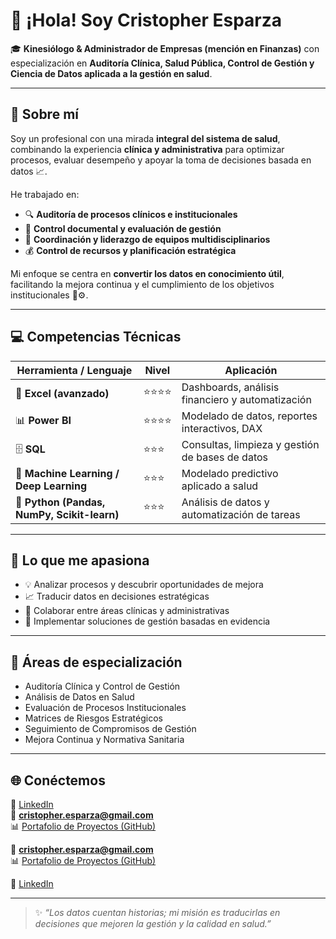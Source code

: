 # 👋 ¡Hola! Soy Cristopher Esparza

🎓 **Kinesiólogo & Administrador de Empresas (mención en Finanzas)** con especialización en **Auditoría Clínica, Salud Pública, Control de Gestión y Ciencia de Datos aplicada a la gestión en salud**.

---

## 🧩 Sobre mí

Soy un profesional con una mirada **integral del sistema de salud**, combinando la experiencia **clínica y administrativa** para optimizar procesos, evaluar desempeño y apoyar la toma de decisiones basada en datos 📈.

He trabajado en:
- 🔍 **Auditoría de procesos clínicos e institucionales**  
- 📑 **Control documental y evaluación de gestión**  
- 👥 **Coordinación y liderazgo de equipos multidisciplinarios**  
- 💰 **Control de recursos y planificación estratégica**

Mi enfoque se centra en **convertir los datos en conocimiento útil**, facilitando la mejora continua y el cumplimiento de los objetivos institucionales 🧠⚙️.

---

## 💻 Competencias Técnicas

| Herramienta / Lenguaje | Nivel | Aplicación |
|-------------------------|--------|-------------|
| 🧮 **Excel (avanzado)** | ⭐⭐⭐⭐ | Dashboards, análisis financiero y automatización |
| 📊 **Power BI** | ⭐⭐⭐⭐ | Modelado de datos, reportes interactivos, DAX |
| 🗄️ **SQL** | ⭐⭐⭐ | Consultas, limpieza y gestión de bases de datos |
| 🤖 **Machine Learning / Deep Learning** | ⭐⭐⭐ | Modelado predictivo aplicado a salud |
| 🐍 **Python (Pandas, NumPy, Scikit-learn)** | ⭐⭐⭐ | Análisis de datos y automatización de tareas |

---

## 🚀 Lo que me apasiona

- 💡 Analizar procesos y descubrir oportunidades de mejora  
- 📈 Traducir datos en decisiones estratégicas  
- 🤝 Colaborar entre áreas clínicas y administrativas  
- 🧭 Implementar soluciones de gestión basadas en evidencia  

---

## 🧠 Áreas de especialización

- Auditoría Clínica y Control de Gestión  
- Análisis de Datos en Salud  
- Evaluación de Procesos Institucionales  
- Matrices de Riesgos Estratégicos  
- Seguimiento de Compromisos de Gestión  
- Mejora Continua y Normativa Sanitaria  

---

## 🌐 Conéctemos

💼 [LinkedIn](https://www.linkedin.com/in/cristopher-esparza-cabrales-79b2a135/?trk=public-profile-join-page)  
📧 **cristopher.esparza@gmail.com**  
📊 [Portafolio de Proyectos (GitHub)](https://github.com/CrisEsparza)  


📧 **cristopher.esparza@gmail.com**  
📊 [Portafolio de Proyectos (GitHub)](https://github.com/CrisEsparza)

💼 [LinkedIn](https://www.linkedin.com/in/cristopher-esparza-cabrales-79b2a135/?trk=public-profile-join-page)

---

> ✨ *“Los datos cuentan historias; mi misión es traducirlas en decisiones que mejoren la gestión y la calidad en salud.”*

